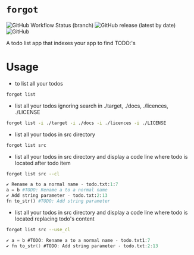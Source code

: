 # **`forgot`**
![GitHub Workflow Status (branch)](https://img.shields.io/github/workflow/status/OlshaMB/forgot/Rust/master?color=palegreen)  ![GitHub release (latest by date)](https://img.shields.io/github/v/release/OlshaMB/forgot?color=cornflowerblue)  ![GitHub](https://img.shields.io/github/license/OlshaMB/forgot?color=yellow)

A todo list app that indexes your app to find TODO:'s
# Usage
- to list all your todos
```zsh
forgot list
```
- list all your todos ignoring search in ./target, ./docs, ./licences, ./LICENSE
```bash
forgot list -i ./target -i ./docs -i ./licences -i ./LICENSE
```
- list all your todos in src directory
```zsh
forgot list src
```
- list all your todos in src directory and display a code line where todo is located after todo item
```zsh
forgot list src --cl
```
```python
✔ Rename a to a normal name - todo.txt:1:7
a = b #TODO: Rename a to a normal name
✔ Add string parameter - todo.txt:2:13
fn to_str() #TODO: Add string parameter
```
- list all your todos in src directory and display a code line where todo is located replacing todo's content
```zsh
forgot list src --use_cl
```
```swift
✔ a = b #TODO: Rename a to a normal name - todo.txt1:7
✔ fn to_str() #TODO: Add string parameter - todo.txt:2:13
```